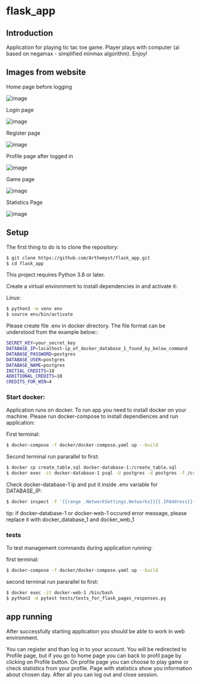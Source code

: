 # flask_app
## Introduction
Application for playing tic tac toe game. Player plays with computer (ai based on negamax - simplified minmax algorithm). Enjoy!

## Images from website

Home page before logging

![image](https://github.com/Arthemyst/flask_app/assets/59807704/252bf596-5045-4177-8a5a-4efe0c08b4ad)

Login page

![image](https://github.com/Arthemyst/flask_app/assets/59807704/22b9b20c-39d6-49bc-a75c-fb3f5a7bc328)

Register page

![image](https://github.com/Arthemyst/flask_app/assets/59807704/41e1f96e-f29b-45de-934a-1a6cd6c9c9a9)

Profile page after logged in

![image](https://github.com/Arthemyst/flask_app/assets/59807704/2ea659ba-103d-4d09-b91f-60b6c0453a6d)

Game page

![image](https://github.com/Arthemyst/flask_app/assets/59807704/b37ee28c-0d39-4f2e-aef8-ea918fbfa56f)

Statistics Page

![image](https://github.com/Arthemyst/Football_analysis/assets/59807704/f943770d-3324-44f9-ba33-464eb875cc16)


## Setup
The first thing to do is to clone the repository:
```sh
$ git clone https://github.com/Arthemyst/flask_app.git
$ cd flask_app
```

This project requires Python 3.8 or later.

Create a virtual environment to install dependencies in and activate it:

Linux:
```sh
$ python3 -m venv env
$ source env/bin/activate
```

Please create file .env in docker directory. The file format can be understood from the example below::

```sh
SECRET_KEY=your_secret_key
DATABASE_IP=localhost-ip_of_docker_database_1_found_by_below_command
DATABASE_PASSWORD=postgres
DATABASE_USER=postgres
DATABASE_NAME=postgres
INITIAL_CREDITS=10
ADDITIONAL_CREDITS=10
CREDITS_FOR_WIN=4
```

### Start docker:

Application runs on docker. To run app you need to install docker on your machine. Please run docker-compose to install dependiences and run application:

First terminal:
```sh
$ docker-compose -f docker/docker-compose.yaml up --build
```
Second terminal run pararallel to first:
```sh
$ docker cp create_table.sql docker-database-1:/create_table.sql
$ docker exec -it docker-database-1 psql -U postgres -d postgres -f /create_table.sql
```
Check docker-database-1 ip and put it inside .env variable for DATABASE_IP:
```sh
$ docker inspect -f '{{range .NetworkSettings.Networks}}{{.IPAddress}}{{end}}' docker-database-1
```


tip: if docker-database-1 or docker-web-1 occured error message, please replace it with docker_database_1 and docker_web_1

### tests

To test management commands during application running:

first terminal:
```sh
$ docker-compose -f docker/docker-compose.yaml up --build
```
second terminal run pararallel to first:
```sh
$ docker exec -it docker-web-1 /bin/bash
$ python3 -m pytest tests/tests_for_flask_pages_responses.py
```

## app running

After successfully starting application you should be able to work in web environment.

You can register and than log in to your account. You will be redirected to Profile page, but if you go to home page you can back to profil page by clicking on Profile button.
On profile page you can choose to play game or check statistics from your profile. Page with statistics show you information about chosen day. After all you can log out and close session.

